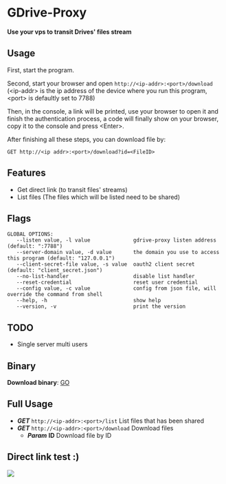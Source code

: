 # GDrive-Proxy

**Use your vps to transit Drives' files stream**

## Usage

First, start the program.

Second, start your browser and open `http://<ip-addr>:<port>/download` (\<ip-addr\> is the ip address of the device where you run this program, \<port\> is defaultly set to 7788)

Then, in the console, a link will be printed, use your browser to open it and finish the authentication process, a code will finally show on your browser, copy it to the console and press \<Enter\>.

After finishing all these steps, you can download file by:

```
GET http://<ip addr>:<port>/download?id=<FileID>
```

## Features

- Get direct link (to transit files' streams)
- List files (The files which will be listed need to be shared)

## Flags

```
GLOBAL OPTIONS:
   --listen value, -l value              gdrive-proxy listen address (default: ":7788")
   --server-domain value, -d value       the domain you use to access this program (default: "127.0.0.1")
   --client-secret-file value, -s value  oauth2 client secret (default: "client_secret.json")
   --no-list-handler                     disable list handler
   --reset-credential                    reset user credential
   --config value, -c value              config from json file, will override the command from shell
   --help, -h                            show help
   --version, -v                         print the version
```

## TODO

- Single server multi users

## Binary

**Download binary**: [GO](https://www.dropbox.com/sh/yvhtcqal8tzcem1/AAAUvVcW2dfXAP2qnnE4vPx6a?dl=0)

## Full Usage

- _**GET**_ `http://<ip-addr>:<port>/list` List files that has been shared
- _**GET**_ `http://<ip-addr>:<port>/download` Download files
  - _**Param**_ **ID** Download file by ID

## Direct link test :)

![](http://mainserver.c4o.me:7788/download?id=0B37Qovaa8LUeZTV6TGtWaTZzZ2M)
